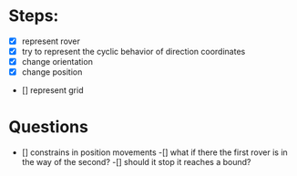 # Steps:
- [x] represent rover
- [x] try to represent the cyclic behavior of direction coordinates
- [x] change orientation
- [x] change position
- [] represent grid

# Questions
- [] constrains in position movements
  -[] what if there the first rover is in the way of the second?
  -[] should it stop it reaches a bound?
